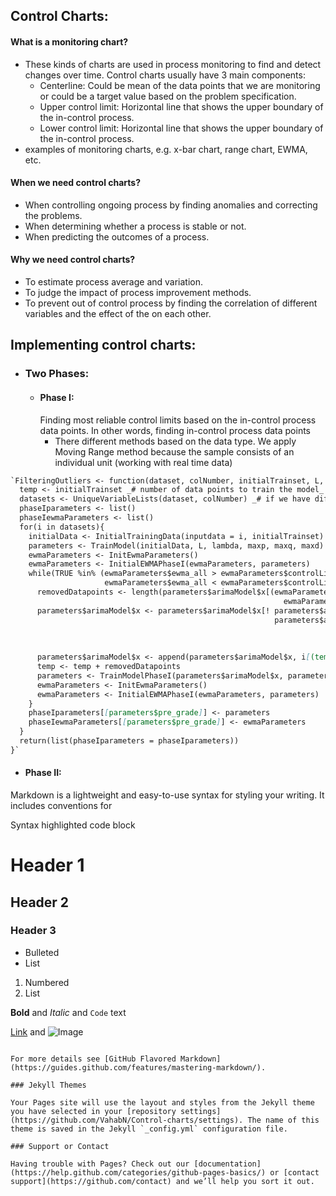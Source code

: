 ## Control Charts:

#### What is a monitoring chart? 
-  These kinds of charts are used in process monitoring to find and detect changes over time. Control charts usually have 3 main components:
    -  Centerline: Could be mean of the data points that we are monitoring or could be a target value based on the problem specification. 
    -  Upper control limit: Horizontal line that shows the upper boundary of the in-control process.
    -  Lower control limit: Horizontal line that shows the upper boundary of the in-control process.
-  examples of monitoring charts, e.g. x-bar chart, range chart, EWMA, etc.
#### When we need control charts?
- When controlling ongoing process by finding anomalies and correcting the problems.
- When determining whether a process is stable or not.
- When predicting the outcomes of a process.
#### Why we need control charts?
- To estimate process average and variation. 
- To judge the impact of process improvement methods.
- To prevent out of control process by finding the correlation of different variables and the effect of the on each other. 


## Implementing control charts:
- ### Two Phases:
    - #### Phase I:
        Finding most reliable control limits based on the in-control process data points. In other words, finding in-control process data points   
        - There different methods based on the data type. We apply Moving Range method because the sample consists of an individual unit (working with real time data)
```markdown
`FilteringOutliers <- function(dataset, colNumber, initialTrainset, L, lambda, maxp, maxq, maxd) {
  temp <- initialTrainset _# number of data points to train the model_
  datasets <- UniqueVariableLists(dataset, colNumber) _# if we have different variables in data set we seperet data based on those variables_
  phaseIparameters <- list()
  phaseIewmaParameters <- list()
  for(i in datasets){
    initialData <- InitialTrainingData(inputdata = i, initialTrainset)
    parameters <- TrainModel(initialData, L, lambda, maxp, maxq, maxd)
    ewmaParameters <- InitEwmaParameters()
    ewmaParameters <- InitialEWMAPhaseI(ewmaParameters, parameters)
    while(TRUE %in% (ewmaParameters$ewma_all > ewmaParameters$controlLimits$ucl_n1 | 
                     ewmaParameters$ewma_all < ewmaParameters$controlLimits$lcl_n1)) {  
      removedDatapoints <- length(parameters$arimaModel$x[(ewmaParameters$ewma_all > ewmaParameters$controlLimits$ucl_n1 |
                                                             ewmaParameters$ewma_all < ewmaParameters$controlLimits$lcl_n1)])
      parameters$arimaModel$x <- parameters$arimaModel$x[! parameters$arimaModel$x %in% 
                                                           parameters$arimaModel$x[(ewmaParameters$ewma_all > 
                                                                                      ewmaParameters$controlLimits$ucl_n1 | 
                                                                                      ewmaParameters$ewma_all < 
                                                                                      ewmaParameters$controlLimits$lcl_n1)]]
      parameters$arimaModel$x <- append(parameters$arimaModel$x, i[(temp + 1):(temp + removedDatapoints),2])
      temp <- temp + removedDatapoints
      parameters <- TrainModelPhaseI(parameters$arimaModel$x, parameters$pre_grade, L, lambda, maxp, maxq, maxd)
      ewmaParameters <- InitEwmaParameters()
      ewmaParameters <- InitialEWMAPhaseI(ewmaParameters, parameters)
    }
    phaseIparameters[[parameters$pre_grade]] <- parameters
    phaseIewmaParameters[[parameters$pre_grade]] <- ewmaParameters
  }
  return(list(phaseIparameters = phaseIparameters))
}`
```

   - #### Phase II:
Markdown is a lightweight and easy-to-use syntax for styling your writing. It includes conventions for


Syntax highlighted code block

# Header 1
## Header 2
### Header 3

- Bulleted
- List

1. Numbered
2. List

**Bold** and _Italic_ and `Code` text

[Link](url) and ![Image](src)
```

For more details see [GitHub Flavored Markdown](https://guides.github.com/features/mastering-markdown/).

### Jekyll Themes

Your Pages site will use the layout and styles from the Jekyll theme you have selected in your [repository settings](https://github.com/VahabN/Control-charts/settings). The name of this theme is saved in the Jekyll `_config.yml` configuration file.

### Support or Contact

Having trouble with Pages? Check out our [documentation](https://help.github.com/categories/github-pages-basics/) or [contact support](https://github.com/contact) and we’ll help you sort it out.
